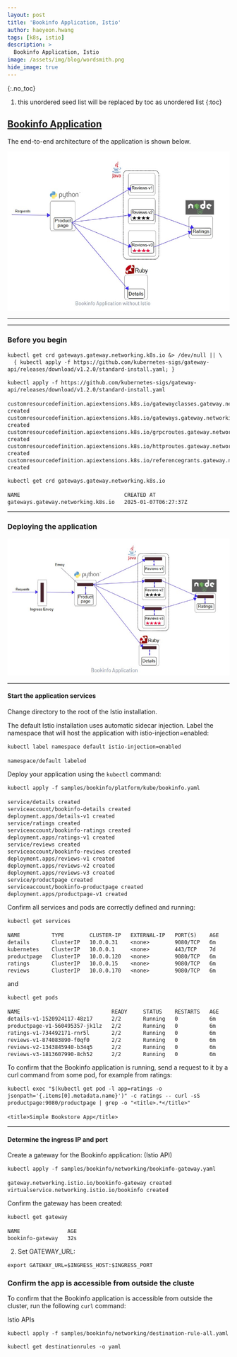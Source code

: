 ```yaml
---
layout: post
title: 'Bookinfo Application, Istio' 
author: haeyeon.hwang
tags: [k8s, istio]
description: >
  Bookinfo Application, Istio
image: /assets/img/blog/wordsmith.png
hide_image: true
---
```



{:.no_toc}
1. this unordered seed list will be replaced by toc as unordered list
{:toc}


## [Bookinfo Application](https://istio.io/latest/docs/examples/bookinfo/)

The end-to-end architecture of the application is shown below.


![bookinfo application without istio](/assets/img/blog/bookinfo_without_istio.png)

---
---

### Before you begin

~~~console
kubectl get crd gateways.gateway.networking.k8s.io &> /dev/null || \
  { kubectl apply -f https://github.com/kubernetes-sigs/gateway-api/releases/download/v1.2.0/standard-install.yaml; }
~~~

~~~console
kubectl apply -f https://github.com/kubernetes-sigs/gateway-api/releases/download/v1.2.0/standard-install.yaml

customresourcedefinition.apiextensions.k8s.io/gatewayclasses.gateway.networking.k8s.io created
customresourcedefinition.apiextensions.k8s.io/gateways.gateway.networking.k8s.io created
customresourcedefinition.apiextensions.k8s.io/grpcroutes.gateway.networking.k8s.io created
customresourcedefinition.apiextensions.k8s.io/httproutes.gateway.networking.k8s.io created
customresourcedefinition.apiextensions.k8s.io/referencegrants.gateway.networking.k8s.io created
~~~

~~~console
kubectl get crd gateways.gateway.networking.k8s.io

NAME                                 CREATED AT
gateways.gateway.networking.k8s.io   2025-01-07T06:27:37Z
~~~

---

### Deploying the application

![bookinfo application](/assets/img/blog/bookinfo_with_istio.png)

---

#### Start the application services

Change directory to the root of the Istio installation.

The default Istio installation uses automatic sidecar injection. Label the namespace that will host the application with istio-injection=enabled:

~~~console
kubectl label namespace default istio-injection=enabled

namespace/default labeled
~~~

Deploy your application using the `kubectl` command:

~~~console
kubectl apply -f samples/bookinfo/platform/kube/bookinfo.yaml

service/details created
serviceaccount/bookinfo-details created
deployment.apps/details-v1 created
service/ratings created
serviceaccount/bookinfo-ratings created
deployment.apps/ratings-v1 created
service/reviews created
serviceaccount/bookinfo-reviews created
deployment.apps/reviews-v1 created
deployment.apps/reviews-v2 created
deployment.apps/reviews-v3 created
service/productpage created
serviceaccount/bookinfo-productpage created
deployment.apps/productpage-v1 created
~~~

Confirm all services and pods are correctly defined and running:

~~~console
kubectl get services

NAME          TYPE        CLUSTER-IP   EXTERNAL-IP   PORT(S)    AGE
details       ClusterIP   10.0.0.31    <none>        9080/TCP   6m
kubernetes    ClusterIP   10.0.0.1     <none>        443/TCP    7d
productpage   ClusterIP   10.0.0.120   <none>        9080/TCP   6m
ratings       ClusterIP   10.0.0.15    <none>        9080/TCP   6m
reviews       ClusterIP   10.0.0.170   <none>        9080/TCP   6m
~~~

and

~~~console
kubectl get pods

NAME                             READY     STATUS    RESTARTS   AGE
details-v1-1520924117-48z17      2/2       Running   0          6m
productpage-v1-560495357-jk1lz   2/2       Running   0          6m
ratings-v1-734492171-rnr5l       2/2       Running   0          6m
reviews-v1-874083890-f0qf0       2/2       Running   0          6m
reviews-v2-1343845940-b34q5      2/2       Running   0          6m
reviews-v3-1813607990-8ch52      2/2       Running   0          6m
~~~

To confirm that the Bookinfo application is running, send a request to it by a curl command from some pod, for example from ratings:
~~~console
kubectl exec "$(kubectl get pod -l app=ratings -o jsonpath='{.items[0].metadata.name}')" -c ratings -- curl -sS productpage:9080/productpage | grep -o "<title>.*</title>"

<title>Simple Bookstore App</title>
~~~

---

#### Determine the ingress IP and port

Create a gateway for the Bookinfo application: (Istio API)

~~~console
kubectl apply -f samples/bookinfo/networking/bookinfo-gateway.yaml

gateway.networking.istio.io/bookinfo-gateway created
virtualservice.networking.istio.io/bookinfo created
~~~

Confirm the gateway has been created:

~~~console
kubectl get gateway

NAME               AGE
bookinfo-gateway   32s
~~~

2. Set GATEWAY_URL:

~~~console
export GATEWAY_URL=$INGRESS_HOST:$INGRESS_PORT
~~~

### Confirm the app is accessible from outside the cluste

To confirm that the Bookinfo application is accessible from outside the cluster, run the following `curl` command:

Istio APIs

~~~console
kubectl apply -f samples/bookinfo/networking/destination-rule-all.yaml
~~~

~~~console
kubectl get destinationrules -o yaml
~~~